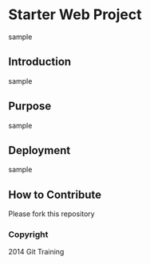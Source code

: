 # Starter Web Project

sample

## Introduction

sample

## Purpose

sample

## Deployment

sample

## How to Contribute

Please fork this repository

### Copyright

2014 Git Training